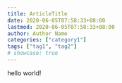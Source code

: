 ```yaml
---
title: ArticleTitle
date: 2020-06-05T07:58:33+08:00
lastmod: 2020-06-05T07:58:33+08:00
author: Author Name
categories: ["category1"]
tags: ["tag1", "tag2"]
# showcase: true
---
```

hello world!
